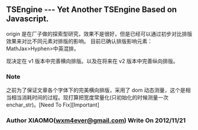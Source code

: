 TSEngine --- Yet Another TSEngine Based on Javascript.
---------------------------

origin 是在厂子做的探索型研究，效果不是很好，但是已经可以通过初步对比排版效果来对比不同元素对排版的影响。
目前已确认排版影响元素： MathJax&gt;Hyphen&gt;中英混排。

现决定在 v1 版本中完善横向排版。以及在将来在 v2 版本中完善纵向排版。


### Note

之前为了保证文章各个字体下的完美横向排版，采用了 dom 动态测量，这个是相当相当消耗时间的过程。现打算把宽度常量化(只初始化的时候测量一次 enchar\_str)。\[Need To Fix\]\[Important\]

### Author XIAOMO(wxm4ever@gmail.com) Write On 2012/11/21
